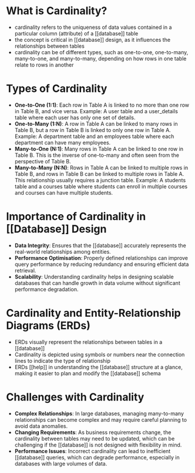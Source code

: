 # What is Cardinality?
- cardinality refers to the uniqueness of data values contained in a particular column (attribute) of a [[database]] table
- the concept is critical in [[database]] design, as it influences the relationships between tables
- cardinality can be of different types, such as one-to-one, one-to-many, many-to-one, and many-to-many, depending on how rows in one table relate to rows in another

# Types of Cardinality
- **One-to-One (1:1)**: Each row in Table A is linked to no more than one row in Table B, and vice versa. Example: A user table and a user_details table where each user has only one set of details.
- **One-to-Many (1:N)**: A row in Table A can be linked to many rows in Table B, but a row in Table B is linked to only one row in Table A. Example: A department table and an employees table where each department can have many employees.
- **Many-to-One (N:1)**: Many rows in Table A can be linked to one row in Table B. This is the inverse of one-to-many and often seen from the perspective of Table B.
- **Many-to-Many (N:N)**: Rows in Table A can be linked to multiple rows in Table B, and rows in Table B can be linked to multiple rows in Table A. This relationship usually requires a junction table. Example: A students table and a courses table where students can enroll in multiple courses and courses can have multiple students.

# Importance of Cardinality in [[Database]] Design
- **Data Integrity**: Ensures that the [[database]] accurately represents the real-world relationships among entities.
- **Performance Optimisation**: Properly defined relationships can improve query performance by reducing redundancy and ensuring efficient data retrieval.
- **Scalability**: Understanding cardinality helps in designing scalable databases that can handle growth in data volume without significant performance degradation.

# Cardinality and Entity-Relationship Diagrams (ERDs)
- ERDs visually represent the relationships between tables in a [[database]]
- Cardinality is depicted using symbols or numbers near the connection lines to indicate the type of relationship
- ERDs [[help]] in understanding the [[database]] structure at a glance, making it easier to plan and modify the [[database]] schema

# Challenges with Cardinality
- **Complex Relationships**: In large databases, managing many-to-many relationships can become complex and may require careful planning to avoid data anomalies.
- **Changing Requirements**: As business requirements change, the cardinality between tables may need to be updated, which can be challenging if the [[database]] is not designed with flexibility in mind.
- **Performance Issues**: Incorrect cardinality can lead to inefficient [[database]] queries, which can degrade performance, especially in databases with large volumes of data.